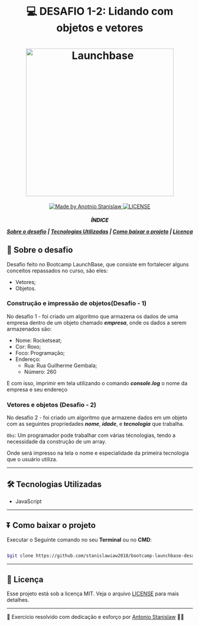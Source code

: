 <h1 align="center">

:computer: DESAFIO 1-2: Lidando com objetos e vetores

</h1>


<h1 align="center">
    <img alt="Launchbase" src="https://storage.googleapis.com/golden-wind/bootcamp-launchbase/logo.png" width="400px">

</h1>

<p align="center">
    <a href="https://www.linkedin.com/in/antonio-stanislaw-dos-santos-47a077106/">
        <img alt="Made by Anotnio Stanislaw" src="https://img.shields.io/badge/made%20by-Antonio Stanislaw-%23ee9538">
    </a>  
    <a href="#">
        <img alt="LICENSE" src="https://img.shields.io/badge/license-MIT-%23ee9538">
    </a>  



</p>

<h5 align="center">

<p style=color:black>ÍNDICE</p>

[Sobre o desafio](#-Sobre-o-desafio) | [Tecnologias Utilizadas](#-Tecnologias-Utilizadas) | [Como baixar o projeto](#-Como-baixar-o-projeto) | [Licença](#-Licença)

</h5>

## 🚀 Sobre o desafio

Desafio feito no Bootcamp LaunchBase, que consiste em fortalecer alguns conceitos repassados no curso, são eles:

- Vetores;
- Objetos.


### Construção e impressão de objetos(Desafio - 1)
No desafio 1 - foi criado um algoritmo que armazena os dados de uma empresa dentro de um objeto chamado ***empresa***, onde os dados a serem armazenados são:

- Nome: Rocketseat;
- Cor: Roxo;
- Foco: Programação;
- Endereço:
    - Rua: Rua Guilherme Gembala;
    - Número: 260

E com isso, imprimir em tela utilizando o comando ***console.log*** o nome da empresa e seu endereço

### Vetores e objetos (Desafio - 2)
No desafio 2 - foi criado um algoritmo que armazene dados em um
objeto com as seguintes propriedades
***nome***, ***idade***, e ***tecnologia*** que trabalha.

```Obs```: Um programador pode trabalhar com várias técnologias, tendo a necessidade da construção de um array.

Onde será impresso na tela o nome e especialidade da primeira tecnologia que o usuário utiliza.

---

## 🛠️ Tecnologias Utilizadas

- JavaScript

---

## ⏬ Como baixar o projeto
Executar o Seguinte comando no seu **Terminal** ou no **CMD**:

```bash

$git clone https://github.com/stanislawiaw2018/bootcamp-launchbase-desafio1-2.git

```
---

## 📝 Licença

Esse projeto está sob a licença MIT. Veja o arquivo [LICENSE](LICENSE) para mais detalhes.

---

:rocket: Exercício resolvido com dedicação e esforço por [Antonio Stanislaw](https://www.linkedin.com/in/antonio-stanislaw-dos-santos-47a077106/) :man_technologist:
